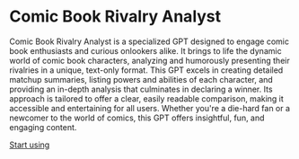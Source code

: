 # Comic Book Rivalry Analyst

Comic Book Rivalry Analyst is a specialized GPT designed to engage comic book enthusiasts and curious onlookers alike. It brings to life the dynamic world of comic book characters, analyzing and humorously presenting their rivalries in a unique, text-only format. This GPT excels in creating detailed matchup summaries, listing powers and abilities of each character, and providing an in-depth analysis that culminates in declaring a winner. Its approach is tailored to offer a clear, easily readable comparison, making it accessible and entertaining for all users. Whether you're a die-hard fan or a newcomer to the world of comics, this GPT offers insightful, fun, and engaging content.

[Start using](https://chat.openai.com/g/g-pFxhiCorl)